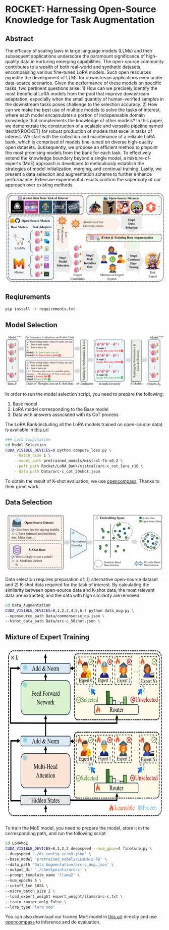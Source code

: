 # ROCKET: Harnessing Open-Source Knowledge for Task Augmentation

## Abstract
The efficacy of scaling laws in large language models (LLMs) and their subsequent applications underscore the paramount significance of high-quality data in nurturing emerging capabilities. The open-source community contributes to a wealth of both real-world and synthetic datasets, encompassing various fine-tuned LoRA models. Such open resources expedite the development of LLMs for downstream applications even
under data-scarce scenarios. Given the performance of these models on specific tasks, two pertinent questions arise: 1) How can we precisely identify the most beneficial LoRA models from the pool that improve downstream adaptation, especially when the small quantity of human-verified samples in the downstream tasks poses challenge to the selection accuracy. 2) How can we make the best use of multiple models to solve the tasks of interest, where each model encapsulates a portion of indispensable domain knowledge that complements the knowledge of other models? In this paper, we demonstrate the construction of a scalable and versatile pipeline named \textbf{ROCKET} for robust production of models that excel in tasks of interest. We start with the collection and maintenance of a reliable LoRA bank, which is comprised of models fine-tuned on diverse high-quality open datasets. Subsequently, we propose an efficient method to pinpoint the most promising models from the bank for each task. To effectively extend the knowledge boundary beyond a single model, a mixture-of-experts (MoE) approach is developed to meticulously establish the strategies of model initialization, merging, and continual training. Lastly, we present a data selection and augmentation scheme to further enhance performance. Extensive experimental results confirm the superiority of our approach over existing methods.

![Alt text](Figs/pipeline.png)
## Reqiurements

```bash
pip install -r requirements.txt
```

## Model Selection

![Alt text](Figs/Model_Selection.png)

In order to run the model selection script, you need to prepare the following:

1. Base model
2. LoRA model corresponding to the Base model
3. Data with answers associated with its CoT process

The LoRA Bank(including all the LoRA models trained on open-source data) is available in [this url](https://drive.google.com/file/d/1jueVxCyln5DL3tHP_d2UiOM7wMMHJxn-/view?usp=sharing)

```bash
### Loss Computation
cd Model_Selection
CUDA_VISIBLE_DEVICES=0 python compute_loss.py \
    --batch_size 1 \
    --model_path pretrained_models/mistral-7b-v0.2 \
    --peft_path Rocket/LoRA_Bank/mistral/arc-c_cot_lora_r16 \
    --data_path Data/arc-c_cot_50shot.json 
```

To obtain the result of K-shot evaluation, we use [opencompass](https://github.com/open-compass/opencompass). Thanks to their great work.


## Data Selection
![Alt text](Figs/Data_Selection.png)

Data selection requires preparation of: 1) alternative open-source dataset and 2) K-shot data required for the task of interest. By calculating the similarity between open-source data and K-shot data, the most relevant data are extracted, and the data with high similarity are removed.

```bash
cd Data_Augmentation
CUDA_VISIBLE_DEVICES=0,1,2,3,4,5,6,7 python data_aug.py \
--opensource_path Data/commonsense_qa.json \
--kshot_data_path Data/arc-c_50shot.json \
```

## Mixture of Expert Training 
<img src="Figs/MoE.png" width="700" height="550">

To train the MoE model, you need to prepare the model, store it in the corresponding path, and run the following script

```bash
cd LoRAMoE
CUDA_VISIBLE_DEVICES=0,1,2,3 deepspeed --num_gpus=4 finetune.py \
--deepspeed "./ds_config_zero3.json" \
--base_model 'pretrained_models/LLaMa-2-7B' \
--data_path 'Data_Augmentation/arc-c_aug.json' \
--output_dir './checkpoints/arc-c' \
--prompt_template_name 'llama2' \
--num_epochs 5 \
--cutoff_len 1024 \
--micro_batch_size 2 \
--load_expert_weight expert_weight/llama/arc-c.txt \
--train_router_only False \
--lora_type "lora_moe"
```

You can also download our trained MoE model in [this url](https://drive.google.com/file/d/1jueVxCyln5DL3tHP_d2UiOM7wMMHJxn-/view?usp=sharing) directly and use [opencompass](https://github.com/open-compass/opencompass) to inference and do evaluation.